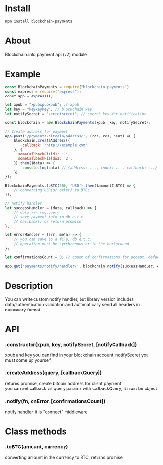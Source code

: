 # Install
`npm install blockchain-payments`

# About
Blockchain.info payment api (v2) module

# Example
```js
const BlockchainPayments = require("blockchain-payments");
const express = require("express");
const app = express();

let xpub = "xpubxpubxpub"; // xpub
let key = "keykeykey"; // blockchain key
let notifySecret = "secretsecret"; // secret key for notification

const blockchain = new BlockchainPayments(xpub, key, notifySecret);

// Create address for payment
app.post('/payments/bitcoin/address/', (req, res, next) => {    
    blockchain.createAddress({
        callback: 'http://example.com'
    }, {
      someCallbackField1: '1',
      someCallbackFieldw2: '2',
    }).then((data) => {
        console.log(data) // {address: ..., index: ..., callback: ...}
    })
});

BlockchainPayments.toBTC(500, 'USD').then((amountInBTC) => {
    // converting USD(or other) to BTC;
});

// notify handler
let successHandler = (data, callback) => {
    // data === req.query    
    // save payment info in db e.t.c    
    // callback() or return promise
};

let errorHandler = (err, meta) => {
    // you can save to a file, db e.t.c.
    // operation must be synchronous or in the background
};

let confirmationsCount = 8; // count of confirmations for accept, default 6

app.get('payments/notify/handler/', blockchain.notify(successHandler, errorHandler, confirmationsCount));

```

# Description  
You can write custom notify handler, but library version includes data/authentication validation and automatically send all headers in necessary format

# API
### .constructor(xpub, key, notifySecret, [notifyCallback])  
xpub and key you can find in your blockchain account, notifySecret you must come up yourself

### .createAddress(query, [callbackQuery])
returns promise, create bitcoin address for client payment  
you can set callback url query params with callbackQuery, it must be object

### .notify(fn, onError, [confirmationsCount])
notify handler, it is "connect" middleware

# Class methods
### .toBTC(amount, currency)
converting amount in the currency to BTC, returns promise
